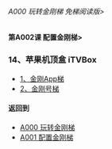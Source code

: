 ###### A000 玩转金刚梯 免梯阅读版>
#### 第A002课 配置金刚梯>


### 14、苹果机顶盒 iTVBox
- [1、金刚App梯](https://github.com/a2zitpro/web/blob/master/LadderFree/LadderConfigure/Apple/TVBox/LadderApp.md)
- [2、金刚号梯](https://github.com/a2zitpro/web/blob/master/LadderFree/LadderConfigure/Apple/TVBox/LadderKKID.md)


#### 返回到
- [A000 玩转金刚梯](https://github.com/a2zitpro/web/blob/master/LadderFree/main.md)
- [A001 配置金刚梯](https://github.com/a2zitpro/web/blob/master/LadderFree/LadderConfigure/LadderConfigure.md)



